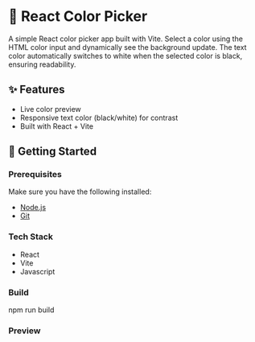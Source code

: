 # 🎨 React Color Picker

A simple React color picker app built with Vite. Select a color using the HTML color input and dynamically see the background update. The text color automatically switches to white when the selected color is black, ensuring readability.

## ✨ Features

- Live color preview
- Responsive text color (black/white) for contrast
- Built with React + Vite

## 🚀 Getting Started

### Prerequisites

Make sure you have the following installed:

- [Node.js](https://nodejs.org/)
- [Git](https://git-scm.com/)

### Tech Stack

- React
- Vite
- Javascript

### Build
npm run build
 
### Preview